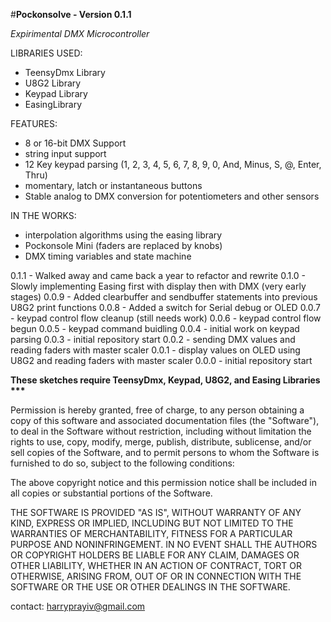 \#<b>Pockonsolve - Version 0.1.1</b>

<i>Expirimental DMX Microcontroller</i>

LIBRARIES USED:

-   TeensyDmx Library
-   U8G2 Library
-   Keypad Library
-   EasingLibrary

FEATURES:

-   8 or 16-bit DMX Support
-   string input support
-   12 Key keypad parsing (1, 2, 3, 4, 5, 6, 7, 8, 9, 0, And, Minus, S, @, Enter, Thru)
-   momentary, latch or instantaneous buttons
-   Stable analog to DMX conversion for potentiometers and other sensors

IN THE WORKS:

-   interpolation algorithms using the easing library
-   Pockonsole Mini (faders are replaced by knobs)
-   DMX timing variables and state machine

0.1.1 - Walked away and came back a year to refactor and rewrite
0.1.0 - Slowly implementing Easing first with display then with DMX (very early stages)
0.0.9 - Added clearbuffer and sendbuffer statements into previous U8G2 print functions
0.0.8 - Added a switch for Serial debug or OLED
0.0.7 - keypad control flow cleanup (still needs work)
0.0.6 - keypad control flow begun
0.0.5 - keypad command buidling
0.0.4 - initial work on keypad parsing
0.0.3 - initial repository start
0.0.2 - sending DMX values and reading faders with master scaler
0.0.1 - display values on OLED using U8G2 and reading faders with master scaler
0.0.0 - initial repository start

<b>These sketches require TeensyDmx, Keypad, U8G2, and Easing Libraries \*\*\*</b>

Permission is hereby granted, free of charge, to any person obtaining a copy
of this software and associated documentation files (the "Software"), to deal
in the Software without restriction, including without limitation the rights
to use, copy, modify, merge, publish, distribute, sublicense, and/or sell
copies of the Software, and to permit persons to whom the Software is
furnished to do so, subject to the following conditions:

The above copyright notice and this permission notice shall be included in
all copies or substantial portions of the Software.

THE SOFTWARE IS PROVIDED "AS IS", WITHOUT WARRANTY OF ANY KIND, EXPRESS OR
IMPLIED, INCLUDING BUT NOT LIMITED TO THE WARRANTIES OF MERCHANTABILITY,
FITNESS FOR A PARTICULAR PURPOSE AND NONINFRINGEMENT. IN NO EVENT SHALL THE
AUTHORS OR COPYRIGHT HOLDERS BE LIABLE FOR ANY CLAIM, DAMAGES OR OTHER
LIABILITY, WHETHER IN AN ACTION OF CONTRACT, TORT OR OTHERWISE, ARISING FROM,
OUT OF OR IN CONNECTION WITH THE SOFTWARE OR THE USE OR OTHER DEALINGS IN
THE SOFTWARE.

contact: harryprayiv@gmail.com
